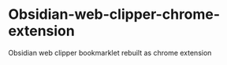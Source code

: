 # Obsidian-web-clipper-chrome-extension
Obsidian web clipper bookmarklet rebuilt as chrome extension 
